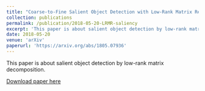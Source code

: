 ```yaml
---
title: "Coarse-to-Fine Salient Object Detection with Low-Rank Matrix Recovery"
collection: publications
permalink: /publication/2018-05-20-LRMR-saliency
excerpt: 'This paper is about salient object detection by low-rank matrix decomposition.'
date: 2018-05-20
venue: 'arXiv'
paperurl: 'https://arxiv.org/abs/1805.07936'
---
```

This paper is about salient object detection by low-rank matrix decomposition.

[Download paper here](https://arxiv.org/abs/1805.07936)

